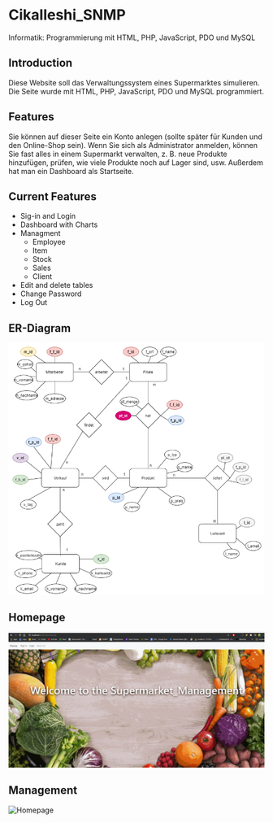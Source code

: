 # Cikalleshi_SNMP
Informatik: Programmierung mit HTML, PHP, JavaScript, PDO und MySQL

## Introduction

Diese Website soll das Verwaltungssystem eines Supermarktes simulieren. Die Seite wurde mit HTML, PHP, JavaScript, PDO und MySQL programmiert.


## Features

Sie können auf dieser Seite ein Konto anlegen (sollte später für Kunden und den Online-Shop sein). Wenn Sie sich als Administrator anmelden, können Sie fast alles in einem Supermarkt verwalten, z. B. neue Produkte hinzufügen, prüfen, wie viele Produkte noch auf Lager sind, usw. Außerdem hat man ein Dashboard als Startseite. 

## Current Features
* Sig-in and Login
* Dashboard with Charts
* Managment 
  * Employee
  * Item
  * Stock
  * Sales
  * Client
* Edit and delete tables
* Change Password
* Log Out

## ER-Diagram

![Er-Diagram](er_modell.png)

## Homepage

![Homepage](first.gif)


## Management

![Homepage](second.gif)

